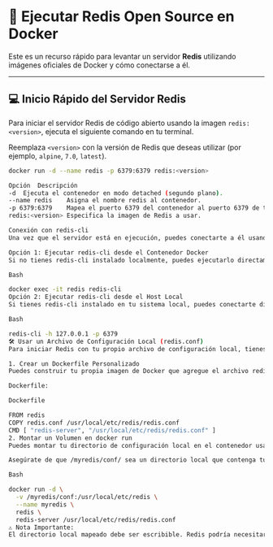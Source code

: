 # 🚀 Ejecutar Redis Open Source en Docker

Este es un recurso rápido para levantar un servidor **Redis** utilizando imágenes oficiales de Docker y cómo conectarse a él.

---

## 💻 Inicio Rápido del Servidor Redis

Para iniciar el servidor Redis de código abierto usando la imagen `redis:<version>`, ejecuta el siguiente comando en tu terminal.

Reemplaza `<version>` con la versión de Redis que deseas utilizar (por ejemplo, `alpine`, `7.0`, `latest`).

```bash
docker run -d --name redis -p 6379:6379 redis:<version>

Opción	Descripción
-d	Ejecuta el contenedor en modo detached (segundo plano).
--name redis	Asigna el nombre redis al contenedor.
-p 6379:6379	Mapea el puerto 6379 del contenedor al puerto 6379 de tu host.
redis:<version>	Especifica la imagen de Redis a usar.

Conexión con redis-cli
Una vez que el servidor está en ejecución, puedes conectarte a él usando la herramienta de línea de comandos redis-cli.

Opción 1: Ejecutar redis-cli desde el Contenedor Docker
Si no tienes redis-cli instalado localmente, puedes ejecutarlo directamente desde el contenedor Docker que acabas de crear:

Bash

docker exec -it redis redis-cli
Opción 2: Ejecutar redis-cli desde el Host Local
Si tienes redis-cli instalado en tu sistema local, puedes conectarte directamente al puerto expuesto:

Bash

redis-cli -h 127.0.0.1 -p 6379
🛠️ Usar un Archivo de Configuración Local (redis.conf)
Para iniciar Redis con tu propio archivo de configuración local, tienes dos métodos principales.

1. Crear un Dockerfile Personalizado
Puedes construir tu propia imagen de Docker que agregue el archivo redis.conf y lo use al iniciar el servidor.

Dockerfile:

Dockerfile

FROM redis
COPY redis.conf /usr/local/etc/redis/redis.conf
CMD [ "redis-server", "/usr/local/etc/redis/redis.conf" ]
2. Montar un Volumen en docker run
Puedes montar tu directorio de configuración local en el contenedor usando la opción -v de docker run.

Asegúrate de que /myredis/conf/ sea un directorio local que contenga tu archivo redis.conf.

Bash

docker run -d \
  -v /myredis/conf:/usr/local/etc/redis \
  --name myredis \
  redis \
  redis-server /usr/local/etc/redis/redis.conf
⚠️ Nota Importante:
El directorio local mapeado debe ser escribible. Redis podría necesitar crear o reescribir archivos de configuración.